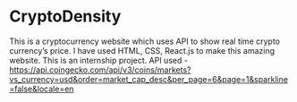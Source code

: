 # CryptoDensity
This is a cryptocurrency website which uses API to show real time crypto currency’s price. 
I have used HTML, CSS, React.js to make this amazing website. This is an internship project.
API used - https://api.coingecko.com/api/v3/coins/markets?vs_currency=usd&order=market_cap_desc&per_page=6&page=1&sparkline=false&locale=en

